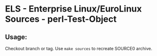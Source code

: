 # ELS - Enterprise Linux/EuroLinux Sources - perl-Test-Object
 
## Usage:
  Checkout branch or tag. Use `make sources` to recreate  SOURCE0 archive.
